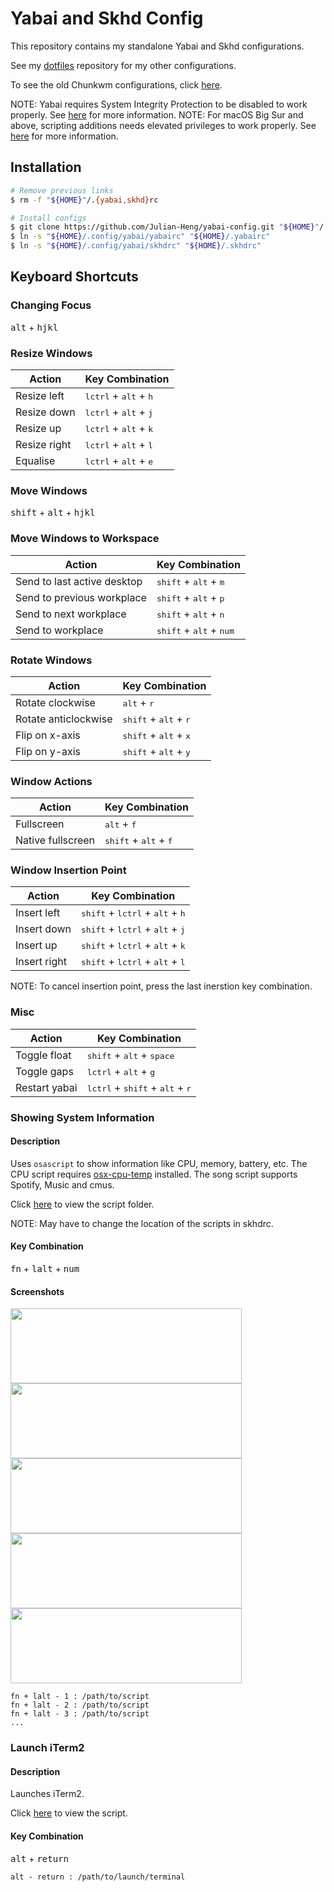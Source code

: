 # Yabai and Skhd Config

This repository contains my standalone Yabai and Skhd configurations.

See my [dotfiles](https://gitlab.com/julian-heng/dotfiles.git) repository for my other configurations.

To see the old Chunkwm configurations, click [here](https://github.com/Julian-Heng/yabai-config/tree/old).

NOTE: Yabai requires System Integrity Protection to be disabled to work properly. See [here](https://github.com/koekeishiya/yabai/wiki/Disabling-System-Integrity-Protection) for more information.
NOTE: For macOS Big Sur and above, scripting additions needs elevated privileges to work properly. See [here](<https://github.com/koekeishiya/yabai/wiki/Installing-yabai-(latest-release)#macos-big-sur---automatically-load-scripting-addition-on-startup>) for more information.

## Installation

```sh
# Remove previous links
$ rm -f "${HOME}"/.{yabai,skhd}rc

# Install configs
$ git clone https://github.com/Julian-Heng/yabai-config.git "${HOME}"/.config/yabai
$ ln -s "${HOME}/.config/yabai/yabairc" "${HOME}/.yabairc"
$ ln -s "${HOME}/.config/yabai/skhdrc" "${HOME}/.skhdrc"
```

## Keyboard Shortcuts

### Changing Focus

<kbd>alt</kbd> + <kbd>hjkl</kbd>

### Resize Windows

| Action       | Key Combination                                  |
| ------------ | ------------------------------------------------ |
| Resize left  | <kbd>lctrl</kbd> + <kbd>alt</kbd> + <kbd>h</kbd> |
| Resize down  | <kbd>lctrl</kbd> + <kbd>alt</kbd> + <kbd>j</kbd> |
| Resize up    | <kbd>lctrl</kbd> + <kbd>alt</kbd> + <kbd>k</kbd> |
| Resize right | <kbd>lctrl</kbd> + <kbd>alt</kbd> + <kbd>l</kbd> |
| Equalise     | <kbd>lctrl</kbd> + <kbd>alt</kbd> + <kbd>e</kbd> |

### Move Windows

<kbd>shift</kbd> + <kbd>alt</kbd> + <kbd>hjkl</kbd>

### Move Windows to Workspace

| Action                      | Key Combination                                    |
| --------------------------- | -------------------------------------------------- |
| Send to last active desktop | <kbd>shift</kbd> + <kbd>alt</kbd> + <kbd>m</kbd>   |
| Send to previous workplace  | <kbd>shift</kbd> + <kbd>alt</kbd> + <kbd>p</kbd>   |
| Send to next workplace      | <kbd>shift</kbd> + <kbd>alt</kbd> + <kbd>n</kbd>   |
| Send to workplace           | <kbd>shift</kbd> + <kbd>alt</kbd> + <kbd>num</kbd> |

### Rotate Windows

| Action               | Key Combination                                  |
| -------------------- | ------------------------------------------------ |
| Rotate clockwise     | <kbd>alt</kbd> + <kbd>r</kbd>                    |
| Rotate anticlockwise | <kbd>shift</kbd> + <kbd>alt</kbd> + <kbd>r</kbd> |
| Flip on x-axis       | <kbd>shift</kbd> + <kbd>alt</kbd> + <kbd>x</kbd> |
| Flip on y-axis       | <kbd>shift</kbd> + <kbd>alt</kbd> + <kbd>y</kbd> |

### Window Actions

| Action            | Key Combination                                  |
| ----------------- | ------------------------------------------------ |
| Fullscreen        | <kbd>alt</kbd> + <kbd>f</kbd>                    |
| Native fullscreen | <kbd>shift</kbd> + <kbd>alt</kbd> + <kbd>f</kbd> |

### Window Insertion Point

| Action       | Key Combination                                                     |
| ------------ | ------------------------------------------------------------------- |
| Insert left  | <kbd>shift</kbd> + <kbd>lctrl</kbd> + <kbd>alt</kbd> + <kbd>h</kbd> |
| Insert down  | <kbd>shift</kbd> + <kbd>lctrl</kbd> + <kbd>alt</kbd> + <kbd>j</kbd> |
| Insert up    | <kbd>shift</kbd> + <kbd>lctrl</kbd> + <kbd>alt</kbd> + <kbd>k</kbd> |
| Insert right | <kbd>shift</kbd> + <kbd>lctrl</kbd> + <kbd>alt</kbd> + <kbd>l</kbd> |

NOTE: To cancel insertion point, press the last inerstion key combination.

### Misc

| Action        | Key Combination                                                     |
| ------------- | ------------------------------------------------------------------- |
| Toggle float  | <kbd>shift</kbd> + <kbd>alt</kbd> + <kbd>space</kbd>                |
| Toggle gaps   | <kbd>lctrl</kbd> + <kbd>alt</kbd> + <kbd>g</kbd>                    |
| Restart yabai | <kbd>lctrl</kbd> + <kbd>shift</kbd> + <kbd>alt</kbd> + <kbd>r</kbd> |

### Showing System Information

#### Description

Uses `osascript` to show information like CPU, memory, battery, etc. The CPU script requires [osx-cpu-temp](https://github.com/lavoiesl/osx-cpu-temp) installed. The song script supports Spotify, Music and cmus.

Click [here](scripts) to view the script folder.

NOTE: May have to change the location of the scripts in skhdrc.

#### Key Combination

<kbd>fn</kbd> + <kbd>lalt</kbd> + <kbd>num</kbd>

#### Screenshots

<img width="370" height="120" src="pictures/cpu.png?raw=true"><img width="370" height="120" src="pictures/mem.png?raw=true">
<img width="370" height="120" src="pictures/bat.png?raw=true"><img width="370" height="120" src="pictures/disk.png?raw=true">
<img width="370" height="120" src="pictures/song.png?raw=true">

```
fn + lalt - 1 : /path/to/script
fn + lalt - 2 : /path/to/script
fn + lalt - 3 : /path/to/script
...
```

### Launch iTerm2

#### Description

Launches iTerm2.

Click [here](scripts/open_iterm2.sh) to view the script.

#### Key Combination

<kbd>alt</kbd> + <kbd>return</kbd>

```
alt - return : /path/to/launch/terminal
```
